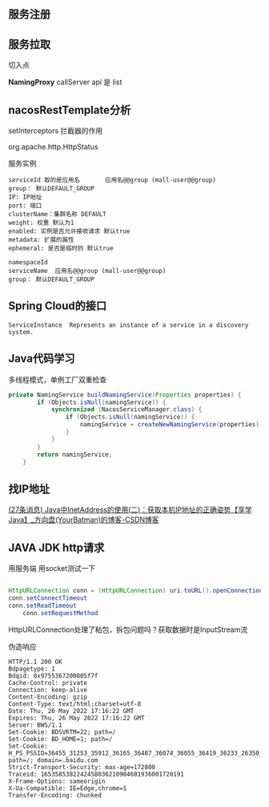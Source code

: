 ## 服务注册



## 服务拉取

切入点

**NamingProxy**   callServer  api 是 list



## nacosRestTemplate分析

setInterceptors 拦截器的作用

org.apache.http.HttpStatus

服务实例

```
serviceId 取的是应用名       应用名@@group (mall-user@@group)
group： 默认DEFAULT_GROUP
IP: IP地址
port: 端口 
clusterName：集群名称 DEFAULT
weight: 权重 默认为1
enabled: 实例是否允许接收请求 默认true
metadata: 扩展的属性
ephemeral: 是否是临时的 默认true
```

```
namespaceId
serviceName  应用名@@group (mall-user@@group)
group： 默认DEFAULT_GROUP
```



## Spring Cloud的接口

```
ServiceInstance  Represents an instance of a service in a discovery system.
```









## Java代码学习

多线程模式，单例工厂双重检查

```java
private NamingService buildNamingService(Properties properties) {
		if (Objects.isNull(namingService)) {
			synchronized (NacosServiceManager.class) {
				if (Objects.isNull(namingService)) {
					namingService = createNewNamingService(properties);
				}
			}
		}
		return namingService;
	}
```



## 找IP地址

[(27条消息) Java中InetAddress的使用(二)：获取本机IP地址的正确姿势【享学Java】_方向盘(YourBatman)的博客-CSDN博客](https://blog.csdn.net/f641385712/article/details/105233229/)



## JAVA JDK http请求

用服务端 用socket测试一下

```

```

```java
HttpURLConnection conn = (HttpURLConnection) uri.toURL().openConnection();
conn.setConnectTimeout
conn.setReadTimeout
    conn.setRequestMethod
```

HttpURLConnection处理了粘包，拆包问题吗？获取数据时是InputStream流



伪造响应

```
HTTP/1.1 200 OK
Bdpagetype: 1
Bdqid: 0x9755367200005f7f
Cache-Control: private
Connection: keep-alive
Content-Encoding: gzip
Content-Type: text/html;charset=utf-8
Date: Thu, 26 May 2022 17:16:22 GMT
Expires: Thu, 26 May 2022 17:16:22 GMT
Server: BWS/1.1
Set-Cookie: BDSVRTM=22; path=/
Set-Cookie: BD_HOME=1; path=/
Set-Cookie: H_PS_PSSID=36455_31253_35912_36165_36487_36074_36055_36419_36233_26350_36299_36468_22158_36447; path=/; domain=.baidu.com
Strict-Transport-Security: max-age=172800
Traceid: 1653585382242458036210904681936001720191
X-Frame-Options: sameorigin
X-Ua-Compatible: IE=Edge,chrome=1
Transfer-Encoding: chunked
```

